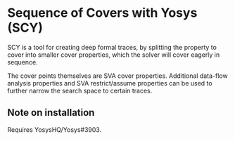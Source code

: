 # Sequence of Covers with Yosys (SCY)

SCY is a tool for creating deep formal traces, by splitting the property to
cover into smaller cover properties, which the solver will cover eagerly
in sequence.

The cover points themselves are SVA cover properties. Additional data-flow
analysis properties and SVA restrict/assume properties can be used to further
narrow the search space to certain traces.

## Note on installation

Requires YosysHQ/Yosys#3903.

